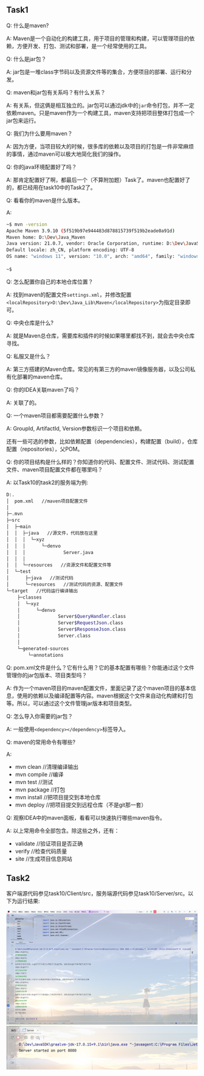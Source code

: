 ## Task1

Q: 什么是maven?

A: Maven是一个自动化的构建工具，用于项目的管理和构建，可以管理项目的依赖，方便开发、打包、测试和部署，是一个经常使用的工具。

Q: 什么是jar包？

A: jar包是一堆class字节码以及资源文件等的集合，方便项目的部署、运行和分发。

Q: maven和jar包有关系吗？有什么关系？

A: 有关系，但这俩是相互独立的。jar包可以通过jdk中的`jar`命令打包，并不一定依赖maven。只是maven作为一个构建工具，maven支持把项目整体打包成一个jar包来运行。

Q: 我们为什么要用maven？

A: 因为方便，当项目较大的时候，很多库的依赖以及项目的打包是一件非常麻烦的事情，通过maven可以极大地简化我们的操作。

Q: 你的java环境配置好了吗？

A: 那肯定配置好了啊，都最后一个（不算附加题）Task了。maven也配置好了的，都已经用在task10中的Task2了。

Q: 看看你的maven是什么版本。

A:

```bash
~$ mvn -version
Apache Maven 3.9.10 (5f519b97e944483d878815739f519b2eade0a91d)
Maven home: D:\Dev\Java_Maven
Java version: 21.0.7, vendor: Oracle Corporation, runtime: D:\Dev\JavaSDK\graalvm-jdk-21.0.7+8.1
Default locale: zh_CN, platform encoding: UTF-8
OS name: "windows 11", version: "10.0", arch: "amd64", family: "windows"

~$
```

Q: 怎么配置你自己的本地仓库位置？

A: 找到maven的配置文件`settings.xml`，并修改配置`<localRepository>D:\Dev\Java_Lib\Maven</localRepository>`为指定目录即可。

Q: 中央仓库是什么?

A: 就是Maven总仓库，需要库和插件的时候如果哪里都找不到，就会去中央仓库寻找。

Q: 私服又是什么？

A: 第三方搭建的Maven仓库。常见的有第三方的maven镜像服务器，以及公司私有化部署的maven仓库。

Q: 你的IDEA关联maven了吗？

A: 关联了的。

Q: 一个maven项目都需要配置什么参数？

A: GroupId, ArtifactId, Version参数标识一个项目和依赖。

还有一些可选的参数，比如依赖配置（dependencies），构建配置（build），仓库配置（repositories），父POM。

Q: 你的项目结构是什么样的？你知道你的代码、配置文件、测试代码、测试配置文件、maven项目配置文件都在哪里吗？

A: 以Task10的task2的服务端为例:

```bash
D:.
│  pom.xml   //maven项目配置文件
│
├─.mvn
├─src
│  ├─main
│  │  ├─java   //源文件，代码放在这里
│  │  │  └─xyz
│  │  │      └─denvo
│  │  │              Server.java
│  │  │
│  │  └─resources   //资源文件和配置文件等
│  └─test
│      ├─java   //测试代码
│      └─resources   //测试代码的资源、配置文件
└─target   //代码运行编译输出
    ├─classes
    │  └─xyz
    │      └─denvo
    │              Server$QueryHandler.class
    │              Server$RequestJson.class
    │              Server$ResponseJson.class
    │              Server.class
    │
    └─generated-sources
        └─annotations
```

Q: pom.xml文件是什么？它有什么用？它的基本配置有哪些？你能通过这个文件管理你的jar包版本、项目类型吗？

A: 作为一个maven项目的maven配置文件，里面记录了这个maven项目的基本信息，使用的依赖以及编译配置等内容。maven根据这个文件来自动化构建和打包等。所以，可以通过这个文件管理jar版本和项目类型。

Q: 怎么导入你需要的jar包？

A: 一般使用`<dependency></dependency>`标签导入。

Q: maven的常用命令有哪些?

A: 

- mvn clean   //清理编译输出
- mvn compile   //编译
- mvn test   //测试
- mvn package   //打包
- mvn install   //把项目提交到本地仓库
- mvn deploy   //把项目提交到远程仓库（不是git那一套）

Q: 观察IDEA中的maven面板，看看可以快速执行哪些maven指令。

A: 以上常用命令全部包含。除这些之外，还有：

- validate   //验证项目是否正确
- verify   //检查代码质量
- site   //生成项目信息网站

## Task2

客户端源代码参见task10/Client/src，服务端源代码参见task10/Server/src。以下为运行结果:

![客户端](screenshot.png)
![服务端](screenshot2.png)